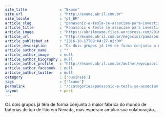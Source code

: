 ```yaml
---
site_title               : "Exame"
site_url                 : "http://exame.abril.com.br"
site_locale              : "pt_BR"
article_slug             : "panasonic-e-tesla-se-associam-para-investir-em-energia-solar"
article_title            : "Panasonic e Tesla se associam para investir em energia solar"
article_image            : "https://abrilexame.files.wordpress.com/2016/10/size_960_16_9_teslasupercharger2.jpg?quality=70&strip=all&w=960"
article_url              : "http://exame.abril.com.br/negocios/panasonic-e-tesla-se-associam-para-investir-em-energia-solar/"
article_published_at     : "2016-10-17T09:04:27-02:00"
article_description      : "Os dois grupos já têm de forma conjunta a maior fábrica do mundo de baterias de íon de lítio em Nevada, mas esperam ampliar sua colaboração..."
article_author_name      : ""
article_author_image     : null
article_author_biography : null
article_author_profile   : "http://exame.abril.com.br/author/wpvipabril/"
article_author_facebook  : null
article_author_twitter   : null
category                 : ['business']
tags                     : ['Exame']
permalink                : "/:categories/panasonic-e-tesla-se-associam-para-investir-em-energia-solar/"
layout                   : post
---
```


Os dois grupos já têm de forma conjunta a maior fábrica do mundo de baterias de íon de lítio em Nevada, mas esperam ampliar sua colaboração...
